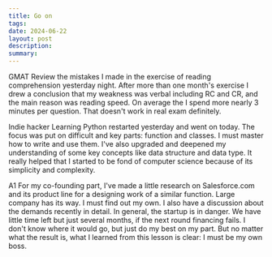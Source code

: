 ```yaml
---
title: Go on
tags: 
date: 2024-06-22
layout: post
description: 
summary:
---
```


GMAT
Review the mistakes I made in the exercise of reading comprehension yesterday night. After more than one month's exercise I drew a conclusion that my weakness was verbal including RC and CR, and the main reason was reading speed. On average the I spend more nearly 3 minutes per question. That doesn't work in real exam definitely. 

Indie hacker
Learning Python restarted yesterday and went on today. The focus was put on difficult and key parts: function and classes. I must master how to write and use them. I've also upgraded and deepened my understanding of some key concepts like data structure and data type. It really helped that I started to be fond of computer science because of its simplicity and complexity.

A1
For my co-founding part, I've made a little research on Salesforce.com and its product line for a designing work of a similar function. Large company has its way. I must find out my own. I also have a discussion about the demands recently in detail. 
In general, the startup is in danger. We have little time left but just several months, if the next round financing fails.
I don't know where it would go, but just do my best on my part. But no matter what the result is, what I learned from this lesson is clear: I must be my own boss. 